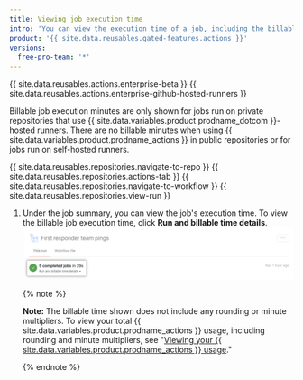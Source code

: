 ```yaml
---
title: Viewing job execution time
intro: 'You can view the execution time of a job, including the billable minutes that a job accrued.'
product: '{{ site.data.reusables.gated-features.actions }}'
versions:
  free-pro-team: '*'
---
```


{{ site.data.reusables.actions.enterprise-beta }}
{{ site.data.reusables.actions.enterprise-github-hosted-runners }}

Billable job execution minutes are only shown for jobs run on private repositories that use {{ site.data.variables.product.prodname_dotcom }}-hosted runners. There are no billable minutes when using {{ site.data.variables.product.prodname_actions }} in public repositories or for jobs run on self-hosted runners.

{{ site.data.reusables.repositories.navigate-to-repo }}
{{ site.data.reusables.repositories.actions-tab }}
{{ site.data.reusables.repositories.navigate-to-workflow }}
{{ site.data.reusables.repositories.view-run }}
1. Under the job summary, you can view the job's execution time. To view the billable job execution time, click **Run and billable time details**.
   ![Run and billable time details link](/assets/images/help/repository/view-run-billable-time.png)

   {% note %}
   
   **Note:** The billable time shown does not include any rounding or minute multipliers. To view your total {{ site.data.variables.product.prodname_actions }} usage, including rounding and minute multipliers, see "[Viewing your {{ site.data.variables.product.prodname_actions }} usage](/github/setting-up-and-managing-billing-and-payments-on-github/viewing-your-github-actions-usage)."
   
   {% endnote %}
